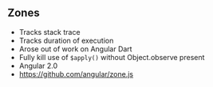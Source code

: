 ##  Zones

*  Tracks stack trace
*  Tracks duration of execution
*  Arose out of work on Angular Dart
*  Fully kill use of `$apply()` without Object.observe present
  *  Angular 2.0
*  https://github.com/angular/zone.js